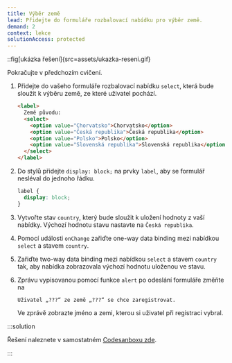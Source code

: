 ```yaml
---
title: Výběr země
lead: Přidejte do formuláře rozbalovací nabídku pro výběr země.
demand: 2
context: lekce
solutionAccess: protected
---
```


::fig[ukázka řešení]{src=assets/ukazka-reseni.gif}

Pokračujte v předchozím cvičení.

1. Přidejte do vašeho formuláře rozbalovací nabídku `select`, která bude sloužit k výběru země, ze které uživatel pochází.

   ```html
   <label>
     Země původu:
     <select>
       <option value="Chorvatsko">Chorvatsko</option>
       <option value="Česká republika">Česká republika</option>
       <option value="Polsko">Polsko</option>
       <option value="Slovenská republika">Slovenská republika</option>
     </select>
   </label>
   ```

1. Do stylů přidejte `display: block;` na prvky `label`, aby se formulář nesléval do jednoho řádku.

   ```css
   label {
     display: block;
   }
   ```

1. Vytvořte stav `country`, který bude sloužit k uložení hodnoty z vaší nabídky. Výchozí hodnotu stavu nastavte na `Česká republika`.
1. Pomocí události `onChange` zařiďte one-way data binding mezi nabídkou `select` a stavem `country`.
1. Zařiďte two-way data binding mezi nabídkou `select` a stavem `country` tak, aby nabídka zobrazovala výchozí hodnotu uloženou ve stavu.
1. Zprávu vypisovanou pomocí funkce `alert` po odeslání formuláře změňte na
   ```text
   Uživatel „???“ ze země „???“ se chce zaregistrovat.
   ```
   Ve zprávě zobrazte jméno a zemi, kterou si uživatel při registraci vybral.

:::solution

Řešení naleznete v samostatném [Codesanboxu zde](https://codesandbox.io/s/da-web-registrace-vyber-zeme-klztj1?file=/src/App.jsx).

:::
